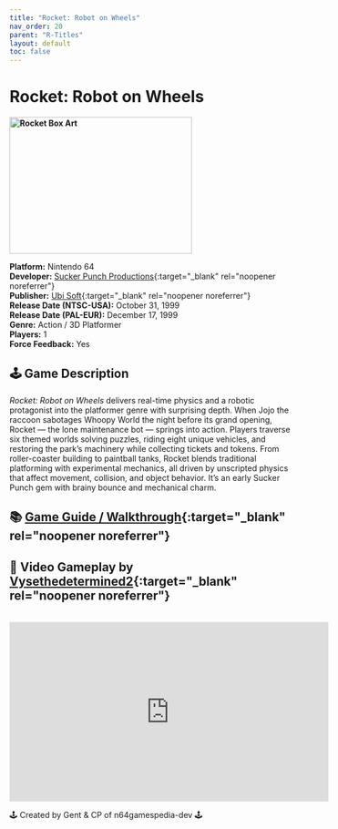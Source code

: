 ```yaml
---
title: "Rocket: Robot on Wheels"
nav_order: 20
parent: "R-Titles"
layout: default
toc: false
---
```


# Rocket: Robot on Wheels

<b>
<img src="https://images.launchbox-app.com/1975a7f9-3fc5-4af8-8bd4-ba9997e5f4c7.jpg" alt="Rocket Box Art" width="320" height="240" />
</b>

**Platform:** Nintendo 64  
**Developer:** [Sucker Punch Productions](https://en.wikipedia.org/wiki/Sucker_Punch_Productions){:target="_blank" rel="noopener noreferrer"}  
**Publisher:** [Ubi Soft](https://en.wikipedia.org/wiki/Ubisoft){:target="_blank" rel="noopener noreferrer"}  
**Release Date (NTSC-USA):** October 31, 1999  
**Release Date (PAL-EUR):** December 17, 1999  
**Genre:** Action / 3D Platformer  
**Players:** 1  
**Force Feedback:** Yes  

## 🕹️ Game Description
*Rocket: Robot on Wheels* delivers real-time physics and a robotic protagonist into the platformer genre with surprising depth. When Jojo the raccoon sabotages Whoopy World the night before its grand opening, Rocket — the lone maintenance bot — springs into action. Players traverse six themed worlds solving puzzles, riding eight unique vehicles, and restoring the park’s machinery while collecting tickets and tokens. From roller-coaster building to paintball tanks, Rocket blends traditional platforming with experimental mechanics, all driven by unscripted physics that affect movement, collision, and object behavior. It’s an early Sucker Punch gem with brainy bounce and mechanical charm.

## 📚 [Game Guide / Walkthrough](https://gamefaqs.gamespot.com/n64/198506-rocket-robot-on-wheels/faqs/6934){:target="_blank" rel="noopener noreferrer"}

## 🎥 Video Gameplay by [Vysethedetermined2](https://www.youtube.com/user/Vysethedetermined2){:target="_blank" rel="noopener noreferrer"}
<br />  
<iframe width="560" height="315" src="https://www.youtube.com/embed/yLP1Pb8g14Y" title="Rocket: Robot on Wheels Gameplay" frameborder="0" allowfullscreen></iframe>

🕹️ Created by Gent & CP of n64gamespedia-dev 🕹️  
<!-- Vault Format: n64gamespedia-dev -->  
<!-- Protocol Source: _vault-specs/format-protocol.md -->
